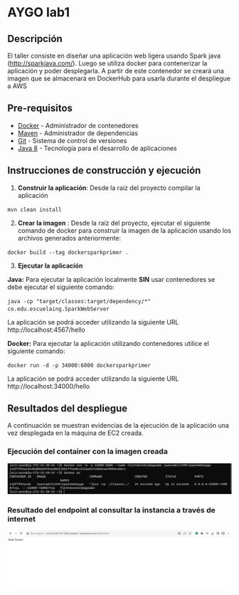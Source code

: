 # AYGO lab1
## Descripción
El taller consiste en diseñar una aplicación web ligera usando Spark
java (http://sparkjava.com/). Luego se utiliza docker para contenerizar la aplicación y poder desplegarla. A partir de este contenedor se creará
una imagen que se almacenará en DockerHub para usarla durante el despliegue a AWS

## Pre-requisitos
* [Docker](https://www.docker.com/) - Administrador de contenedores
* [Maven](https://maven.apache.org/) - Administrador de dependencias
* [Git](https://git-scm.com/) - Sistema de control de versiones
* [Java 8](https://www.java.com/) - Tecnología para el desarrollo de aplicaciones

## Instrucciones de construcción y ejecución

1. **Construir la aplicación**: Desde la raíz del proyecto compilar la aplicación

``mvn clean install``

2. **Crear la imagen** : Desde la raíz del proyecto, ejecutar el siguiente comando de docker para
   construir la imagen de la aplicación usando los archivos generados anteriormente:

``docker build --tag dockersparkprimer .``

3. **Ejecutar la aplicación**

**Java:** Para ejecutar la aplicación localmente **SIN** usar contenedores se debe ejecutar el siguiente comando:

``java -cp "target/classes:target/dependency/*" co.edu.escuelaing.SparkWebServer``

La aplicación se podrá acceder utilizando la siguiente URL http://localhost:4567/hello

**Docker:** Para ejecutar la aplicación utilizando contenedores utilice el siguiente comando:

``docker run -d -p 34000:6000 dockersparkprimer``

La aplicación se podrá acceder utilizando la siguiente URL http://localhost:34000/hello


## Resultados del despliegue
A continuación se muestran evidencias de la ejecución de la aplicación una vez desplegada en la
máquina de EC2 creada.
### Ejecución del container con la imagen creada
![docker.png](img%2Fdocker.png)
### Resultado del endpoint al consultar la instancia a través de internet
![web.png](img%2Fweb.png)